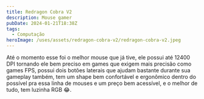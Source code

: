 ```yaml
---
title: Redragon Cobra V2
description: Mouse gamer
pubDate: 2024-01-21T18:38Z
tags:
  - Computação
heroImage: /uses/assets/redragon-cobra-v2/redragon-cobra-v2.jpeg
---
```

Até o momento esse foi o melhor mouse que já tive, ele possui até 12400 DPI tornando ele bem preciso em games que exigem mais precisão como games FPS, possui dois botões laterais que ajudam bastante durante sua gameplay também, tem um shape bem confortável e ergonômico dentro do possível pra essa linha de mouses e um preço bem acessível, e o melhor de tudo, tem luzinha RGB  😂.